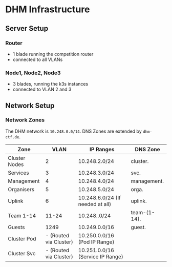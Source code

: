 DHM Infrastructure
===

## Server Setup

### Router

- 1 blade running the competition router
- connected to all VLANs

### Node1, Node2, Node3

- 3 blades, running the k3s instances
- connected to VLAN 2 and 3

## Network Setup

### Network Zones

The DHM network is `10.248.0.0/14`.
DNS Zones are extended by `dhm-ctf.de`.

| Zone          | VLAN                   | IP Ranges                        | DNS Zone     |
|---------------|------------------------|----------------------------------|--------------|
| Cluster Nodes | 2                      | 10.248.2.0/24                    | cluster.     |
| Services      | 3                      | 10.248.3.0/24                    | svc.         |
| Management    | 4                      | 10.248.4.0/24                    | management.  |
| Organisers    | 5                      | 10.248.5.0/24                    | orga.        |
| Uplink        | 6                      | 10.248.6.0/24 (If needed at all) | uplink.      |
| Team 1-14     | 11-24                  | 10.248.<team-id>.0/24            | team-(1-14). |
| Guests        | 1249                   | 10.249.0.0/16                    | guest.       |
| Cluster Pod   | - (Routed via Cluster) | 10.250.0.0/16 (Pod IP Range)     |              |
| Cluster Svc   | - (Routed via Cluster) | 10.251.0.0/16 (Service IP Range) |              |

